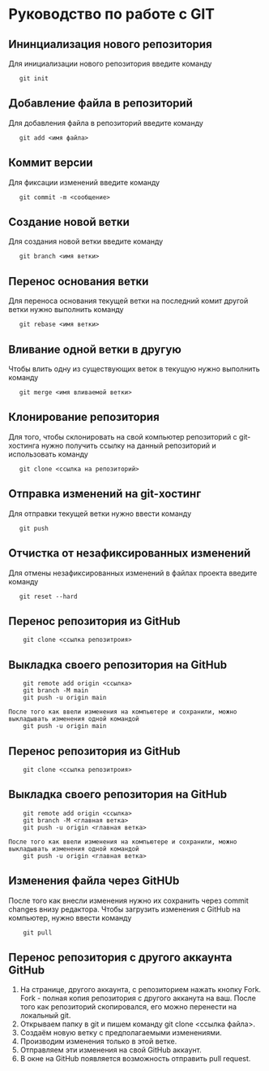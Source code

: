 # Руководство по работе с GIT

## Ининциализация нового репозитория

Для инициализации нового репозитория введите команду 
```
   git init
```

## Добавление файла в репозиторий

Для добавления файла в репозиторий введите команду
```
   git add <имя файла>
```

## Коммит версии

Для фиксации изменений введите команду 
```
   git commit -m <сообщение>
```

## Создание новой ветки

Для создания новой ветки введите команду 
```
   git branch <имя ветки>
```

## Перенос основания ветки

Для переноса основания текущей ветки на последний комит другой ветки нужно выполнить команду
```
   git rebase <имя ветки>
```

## Вливание одной ветки в другую

Чтобы влить одну из существующих веток в текущую нужно выполнить команду
```
   git merge <имя вливаемой ветки>
```

## Клонирование репозитория

Для того, чтобы склонировать на свой компьютер репозиторий с git-хостинга нужно получить ссылку на данный репозиторий и использовать команду 

```
   git clone <ссылка на репозиторий>
```

## Отправка изменений на git-хостинг

Для отправки текущей ветки нужно ввести команду 
```
   git push
```

## Отчистка от незафиксированных изменений

Для отмены незафиксированных изменений в файлах проекта введите команду
```
   git reset --hard
```

## Перенос репозитория из GitHub

```
    git clone <ссылка репозитроия>
```

## Выкладка своего репозитория на GitHub

```
    git remote add origin <ссылка>
    git branch -M main
    git push -u origin main

После того как ввели изменения на компьютере и сохранили, можно выкладывать изменения одной командой
    git push -u origin main
```
## Перенос репозитория из GitHub

```
    git clone <ссылка репозитроия>
```

## Выкладка своего репозитория на GitHub

```
    git remote add origin <ссылка>
    git branch -M <главная ветка>
    git push -u origin <главная ветка>

После того как ввели изменения на компьютере и сохранили, можно выкладывать изменения одной командой
    git push -u origin <главная ветка>
```
## Изменения файла через GitHUb

После того как внесли изменения нужно их сохранить через commit changes внизу редактора.
Чтобы загрузить изменения с GitHub на компьютер, нужно ввести команду

```
    git pull
```
## Перенос репозитория c другого аккаунта GitHub

1. На странице, другого аккаунта, с репозиторием нажать кнопку Fork. Fork - полная копия репозитория с другого акканута на ваш.
После того как репозиторий скопировался, его можно перенести на локальный git. 
2. Открываем папку в git и пишем команду git clone <ссылка файла>.
3. Создаём новую ветку с предполагаемыми изменениями.
4. Производим изменения только в этой ветке.
5. Отправляем эти изменения на свой GitHub аккаунт.
6. В окне на GitHub появляется возможность отправить pull request.

